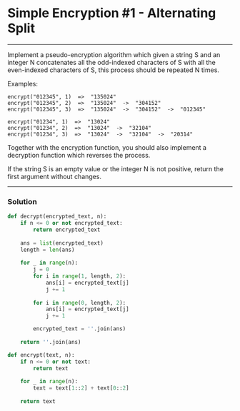 # Simple Encryption #1 - Alternating Split

---

Implement a pseudo-encryption algorithm which given a string S and an integer N concatenates all the odd-indexed characters of S with all the even-indexed characters of S, this process should be repeated N times.

Examples:

```
encrypt("012345", 1)  =>  "135024"
encrypt("012345", 2)  =>  "135024"  ->  "304152"
encrypt("012345", 3)  =>  "135024"  ->  "304152"  ->  "012345"

encrypt("01234", 1)  =>  "13024"
encrypt("01234", 2)  =>  "13024"  ->  "32104"
encrypt("01234", 3)  =>  "13024"  ->  "32104"  ->  "20314"
```
Together with the encryption function, you should also implement a decryption function which reverses the process.

If the string S is an empty value or the integer N is not positive, return the first argument without changes.

---

### Solution

```py
def decrypt(encrypted_text, n):
    if n <= 0 or not encrypted_text:
        return encrypted_text
    
    ans = list(encrypted_text)
    length = len(ans)
    
    for _ in range(n):
        j = 0
        for i in range(1, length, 2):
            ans[i] = encrypted_text[j]
            j += 1
        
        for i in range(0, length, 2):
            ans[i] = encrypted_text[j]
            j += 1

        encrypted_text = ''.join(ans)
            
    return ''.join(ans) 

def encrypt(text, n):
    if n <= 0 or not text:
        return text
    
    for _ in range(n):
        text = text[1::2] + text[0::2]
    
    return text

```
